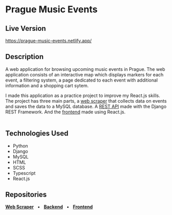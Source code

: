 # Prague Music Events

## Live Version

<a href="https://prague-music-events.netlify.app/" target="_blank">https://prague-music-events.netlify.app/</a>

## Description

A web application for browsing upcoming music events in Prague. The web application consists of an interactive map which displays markers for each event, a filtering system, a page dedicated to each event with additional information and a shopping cart sytem.

I made this application as a practice project to improve my React.js skills. The project has three main parts, a [web scraper](https://github.com/PaulRoss1/PME-Scraper) that collects data on events and saves the data to a MySQL database. A [REST API](https://github.com/PaulRoss1/PME-API) made with the Django REST Framework. And the [frontend](https://github.com/PaulRoss1/PME-Frontend) made using React.js.  
<br>


## Technologies Used

- Python
- Django
- MySQL
- HTML
- SCSS
- Typescript
- React.js

## Repositories

[**Web Scraper**](https://github.com/PaulRoss1/PME-Scraper) &nbsp; • &nbsp;
[**Backend**](https://github.com/PaulRoss1/PME-API) &nbsp; • &nbsp;
[**Frontend**](https://github.com/PaulRoss1/PME-Frontend)
